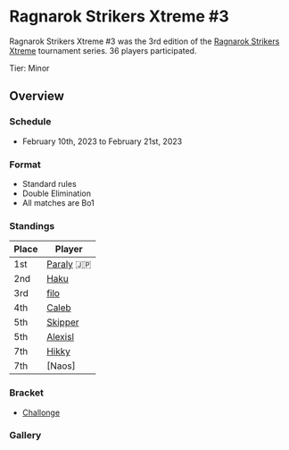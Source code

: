 # Ragnarok Strikers Xtreme #3

Ragnarok Strikers Xtreme #3 was the 3rd edition of the [Ragnarok Strikers Xtreme](ragnaxmain.md) tournament series.
36 players participated.

Tier: Minor

## Overview

### Schedule
- February 10th, 2023 to February 21st, 2023

### Format
- Standard rules
- Double Elimination
- All matches are Bo1

### Standings

|Place|Player|
|-|-|
|1st|[Paraly](../../players/japanese/paraly.md) :jp:|
|2nd|[Haku](../../players/german/haku.md)|
|3rd|[filo](../../players/italian/filo.md)|
|4th|[Caleb](../../players/bulgarian/caleb.md)|
|5th|[Skipper](../../players/austrian/skipper.md)|
|5th|[Alexisl](../../players/french/alexisl.md)|
|7th|[Hikky](../../players/brazilian/hikky.md)|
|7th|[Naos]|

### Bracket
- [Challonge](https://challonge.com/6cpcd1md)

### Gallery
